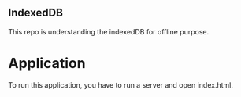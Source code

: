 ## IndexedDB
This repo is understanding the indexedDB for offline purpose. 

# Application
To run this application, you have to run a server and open index.html.
